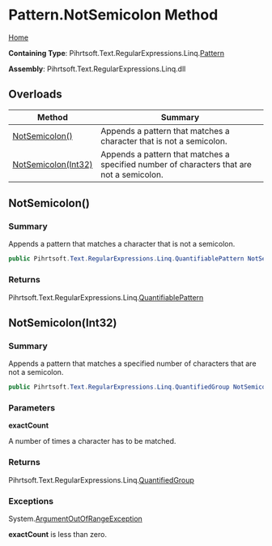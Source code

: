 # Pattern\.NotSemicolon Method

[Home](../../../../../../README.md)

**Containing Type**: Pihrtsoft\.Text\.RegularExpressions\.Linq\.[Pattern](../README.md)

**Assembly**: Pihrtsoft\.Text\.RegularExpressions\.Linq\.dll

## Overloads

| Method | Summary |
| ------ | ------- |
| [NotSemicolon()](#Pihrtsoft_Text_RegularExpressions_Linq_Pattern_NotSemicolon) | Appends a pattern that matches a character that is not a semicolon\. |
| [NotSemicolon(Int32)](#Pihrtsoft_Text_RegularExpressions_Linq_Pattern_NotSemicolon_System_Int32_) | Appends a pattern that matches a specified number of characters that are not a semicolon\. |

## NotSemicolon\(\) <a name="Pihrtsoft_Text_RegularExpressions_Linq_Pattern_NotSemicolon"></a>

### Summary

Appends a pattern that matches a character that is not a semicolon\.

```csharp
public Pihrtsoft.Text.RegularExpressions.Linq.QuantifiablePattern NotSemicolon()
```

### Returns

Pihrtsoft\.Text\.RegularExpressions\.Linq\.[QuantifiablePattern](../../QuantifiablePattern/README.md)

## NotSemicolon\(Int32\) <a name="Pihrtsoft_Text_RegularExpressions_Linq_Pattern_NotSemicolon_System_Int32_"></a>

### Summary

Appends a pattern that matches a specified number of characters that are not a semicolon\.

```csharp
public Pihrtsoft.Text.RegularExpressions.Linq.QuantifiedGroup NotSemicolon(int exactCount)
```

### Parameters

**exactCount**

A number of times a character has to be matched\.

### Returns

Pihrtsoft\.Text\.RegularExpressions\.Linq\.[QuantifiedGroup](../../QuantifiedGroup/README.md)

### Exceptions

System\.[ArgumentOutOfRangeException](https://docs.microsoft.com/en-us/dotnet/api/system.argumentoutofrangeexception)

**exactCount** is less than zero\.

